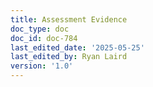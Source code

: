 ```yaml
---
title: Assessment Evidence
doc_type: doc
doc_id: doc-784
last_edited_date: '2025-05-25'
last_edited_by: Ryan Laird
version: '1.0'
---
```



